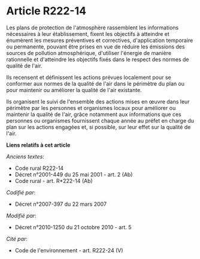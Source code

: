 # Article R222-14

Les plans de protection de l'atmosphère rassemblent les informations nécessaires à leur établissement, fixent les objectifs à
atteindre et énumèrent les mesures préventives et correctives, d'application temporaire ou permanente, pouvant être prises en
vue de réduire les émissions des sources de pollution atmosphérique, d'utiliser l'énergie de manière rationnelle et
d'atteindre les objectifs fixés dans le respect des normes de qualité de l'air.

Ils recensent et définissent les actions prévues localement pour se conformer aux normes de la qualité de l'air dans le
périmètre du plan ou pour maintenir ou améliorer la qualité de l'air existante.

Ils organisent le suivi de l'ensemble des actions mises en œuvre dans leur périmètre par les personnes et organismes locaux
pour améliorer ou maintenir la qualité de l'air, grâce notamment aux informations que ces personnes ou organismes fournissent
chaque année au préfet en charge du plan sur les actions engagées et, si possible, sur leur effet sur la qualité de l'air.

**Liens relatifs à cet article**

_Anciens textes_:

  - Code rural R222-14
  - Décret n°2001-449 du 25 mai 2001 - art. 2 (Ab)
  - Code rural - art. R*222-14 (Ab)

_Codifié par_:

  - Décret n°2007-397 du 22 mars 2007

_Modifié par_:

  - Décret n°2010-1250 du 21 octobre 2010 - art. 5

_Cité par_:

  - Code de l'environnement - art. R222-24 (V)
